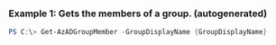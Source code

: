 ### Example 1: Gets the members of a group. (autogenerated)
```powershell
PS C:\> Get-AzADGroupMember -GroupDisplayName {GroupDisplayName}
```

